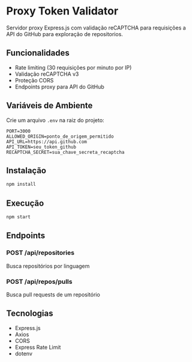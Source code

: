 # Proxy Token Validator

Servidor proxy Express.js com validação reCAPTCHA para requisições a API do GitHub para exploração de repositorios.

## Funcionalidades

- Rate limiting (30 requisições por minuto por IP)
- Validação reCAPTCHA v3
- Proteção CORS
- Endpoints proxy para API do GitHub

## Variáveis de Ambiente

Crie um arquivo `.env` na raiz do projeto:

```
PORT=3000
ALLOWED_ORIGIN=ponto_de_origem_permitido
API_URL=https://api.github.com
API_TOKEN=seu_token_github
RECAPTCHA_SECRET=sua_chave_secreta_recaptcha
```

## Instalação

```bash
npm install
```

## Execução

```bash
npm start
```

## Endpoints

### POST /api/repositories
Busca repositórios por linguagem

### POST /api/repos/pulls
Busca pull requests de um repositório

## Tecnologias

- Express.js
- Axios
- CORS
- Express Rate Limit
- dotenv
```
